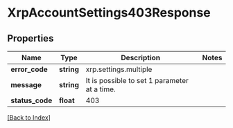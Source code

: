 # XrpAccountSettings403Response

## Properties

Name | Type | Description | Notes
------------ | ------------- | ------------- | -------------
**error_code** | **string** | xrp.settings.multiple |
**message** | **string** | It is possible to set 1 parameter at a time. |
**status_code** | **float** | 403 |

[[Back to Index]](../index.md)
